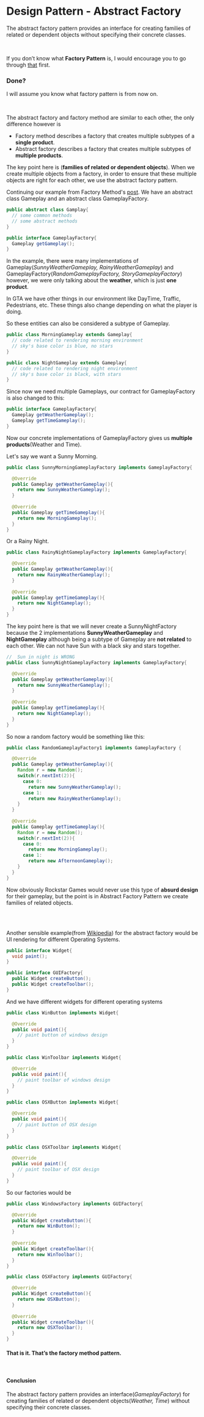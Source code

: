 # Design Pattern - Abstract Factory

The abstract factory pattern provides an interface for creating families of related or dependent objects without specifying their concrete classes.

<br>

If you don’t know what **Factory Pattern** is, I would encourage you to go through [that](http://aatishrana.com/blog/design-patterns-factory) first.

### Done?
I will assume you know what factory pattern is from now on.

<br>

The abstract factory and factory method are similar to each other, the only difference however is

* Factory method describes a factory that creates multiple subtypes of a **single product**.
* Abstract factory describes a factory that creates multiple subtypes of **multiple products**.

The key point here is (**families of related or dependent objects**). When we create multiple objects from a factory, in order to ensure that these multiple objects are right for each other, we use the abstract factory pattern.

Continuing our example from Factory Method's [post](http://aatishrana.com/blog/design-patterns-factory). We have an abstract class Gameplay and an abstract class GameplayFactory.

```java
public abstract class Gamplay{
  // some common methods
  // some abstract methods
}
```

```java
public interface GameplayFactory{
  Gameplay getGameplay();
}
```

In the example, there were many implementations of Gameplay(*SunnyWeatherGameplay, RainyWeatherGameplay*) and GameplayFactory(*RandomGameplayFactory, StoryGameplayFactory*) however, we were only talking about the **weather**, which is just **one product**.

In GTA we have other things in our environment like DayTime, Traffic, Pedestrians, etc. These things also change depending on what the player is doing.

So these entities can also be considered a subtype of Gameplay.

```java
public class MorningGameplay extends Gameplay{
  // code related to rendering morning environment
  // sky's base color is blue, no stars
}
```
```java
public class NightGameplay extends Gameplay{
  // code related to rendering night environment
  // sky's base color is black, with stars
}
```

Since now we need multiple Gameplays, our contract for GameplayFactory is also changed to this:

```java
public interface GameplayFactory{
  Gameplay getWeatherGameplay();
  Gameplay getTimeGameplay();
}
```

Now our concrete implementations of GameplayFactory gives us **multiple products**(Weather and Time).

Let's say we want a Sunny Morning.

```java
public class SunnyMorningGameplayFactory implements GameplayFactory{

  @Override
  public Gameplay getWeatherGameplay(){
    return new SunnyWeatherGameplay();
  }
  
  @Override
  public Gameplay getTimeGameplay(){
    return new MorningGameplay();
  }
}
```

Or a Rainy Night.

```java
public class RainyNightGameplayFactory implements GameplayFactory{

  @Override
  public Gameplay getWeatherGameplay(){
    return new RainyWeatherGameplay();
  }
  
  @Override
  public Gameplay getTimeGameplay(){
    return new NightGameplay();
  }
}
```
The key point here is that we will never create a SunnyNightFactory because the 2 implementations **SunnyWeatherGameplay** and **NightGameplay** although being a subtype of Gameplay are **not related** to each other. We can not have Sun with a black sky and stars together.

```java
//	Sun in night is WRONG
public class SunnyNightGameplayFactory implements GameplayFactory{

  @Override
  public Gameplay getWeatherGameplay(){
    return new SunnyWeatherGameplay();
  }
  
  @Override
  public Gameplay getTimeGameplay(){
    return new NightGameplay();
  }
}
```

So now a random factory would be something like this:

```java
public class RandomGameplayFactory1 implements GameplayFactory {

  @Override
  public Gameplay getWeatherGameplay(){
    Random r = new Random();
    switch(r.nextInt(2)){
      case 0:
        return new SunnyWeatherGameplay();
      case 1:
        return new RainyWeatherGameplay();
    }
  }
    
  @Override
  public Gameplay getTimeGameplay(){
    Random r = new Random();
    switch(r.nextInt(2)){
      case 0:
        return new MorningGameplay();
      case 1:
        return new AfternoonGameplay();
    }
  }
}
```

Now obviously Rockstar Games would never use this type of **absurd design** for their gameplay, but the point is in Abstract Factory Pattern we create families of related objects.

<br>

<br>

Another sensible example(from [Wikipedia](https://en.wikipedia.org/wiki/Abstract_factory_pattern)) for the abstract factory would be UI rendering for different Operating Systems.

```java
public interface Widget{
  void paint();
}

public interface GUIFactory{
  public Widget createButton();
  public Widget createToolbar();
}
```
And we have different widgets for different operating systems
```java
public class WinButton implements Widget{

  @Override
  public void paint(){
    // paint button of windows design
  }
}

public class WinToolbar implements Widget{

  @Override
  public void paint(){
    // paint toolbar of windows design
  }
}

public class OSXButton implements Widget{

  @Override
  public void paint(){
    // paint button of OSX design
  }
}

public class OSXToolbar implements Widget{

  @Override
  public void paint(){
    // paint toolbar of OSX design
  }
}
```
So our factories would be

```java
public class WindowsFactory implements GUIFactory{

  @Override
  public Widget createButton(){
    return new WinButton();
  }
  
  @Override
  public Widget createToolbar(){
    return new WinToolbar();
  }
}

public class OSXFactory implements GUIFactory{

  @Override
  public Widget createButton(){
    return new OSXButton();
  }
  
  @Override
  public Widget createToolbar(){
    return new OSXToolbar();
  }
}
```

#### That is it. That’s the factory method pattern.

<br>

#### Conclusion

The abstract factory pattern provides an interface(*GameplayFactory*) for creating families of related or dependent objects(*Weather, Time*) without specifying their concrete classes.
